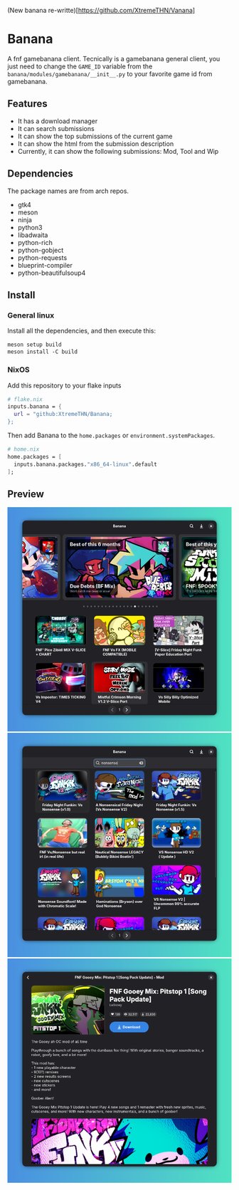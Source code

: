 (New banana re-writte)[https://github.com/XtremeTHN/Vanana]

# Banana
A fnf gamebanana client. Tecnically is a gamebanana general client, you just need to change the `GAME_ID` variable from the `banana/modules/gamebanana/__init__.py` to your favorite game id from gamebanana.

## Features
- It has a download manager
- It can search submissions
- It can show the top submissions of the current game
- It can show the html from the submission description
- Currently, it can show the following submissions: Mod, Tool and Wip

## Dependencies
The package names are from arch repos.
- gtk4
- meson
- ninja
- python3
- libadwaita
- python-rich
- python-gobject
- python-requests
- blueprint-compiler
- python-beautifulsoup4

## Install
### General linux
Install all the dependencies, and then execute this:
```
meson setup build
meson install -C build
```

### NixOS
Add this repository to your flake inputs
```nix
# flake.nix
inputs.banana = {
  url = "github:XtremeTHN/Banana;
};
```
Then add Banana to the `home.packages` or `environment.systemPackages`.
```nix
# home.nix
home.packages = [
  inputs.banana.packages."x86_64-linux".default
];
```

## Preview
![preview](https://raw.githubusercontent.com/XtremeTHN/Banana/refs/heads/main/assets/preview1.png)
![search](https://raw.githubusercontent.com/XtremeTHN/Banana/refs/heads/main/assets/preview2.png)
![mod preview](https://raw.githubusercontent.com/XtremeTHN/Banana/refs/heads/main/assets/preview3.png)
